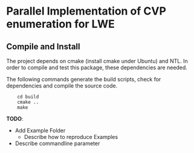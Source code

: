 # Parallel Implementation of CVP enumeration for LWE

## Compile and Install
The project depends on cmake (install cmake under Ubuntu) and
NTL. In order to compile and test this package, these dependencies are needed.

The following commands generate the build scripts, check for dependencies and
compile the source code.

```
	cd build
	cmake ..
	make
```

**TODO**:
  * Add Example Folder
    * Describe how to reproduce Examples
  * Describe commandline parameter
